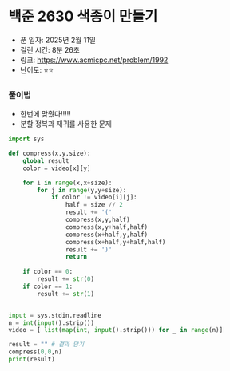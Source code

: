 # 백준 2630 색종이 만들기

- 푼 일자: 2025년 2월 11일
- 걸린 시간: 8분 26초
- 링크: https://www.acmicpc.net/problem/1992
- 난이도: ⭐️⭐️

### 풀이법 
- 한번에 맞췄다!!!!!
- 분할 정복과 재귀를 사용한 문제

```py
import sys

def compress(x,y,size):
    global result
    color = video[x][y]

    for i in range(x,x+size):
        for j in range(y,y+size):
            if color != video[i][j]:
                half = size // 2
                result += '('
                compress(x,y,half)
                compress(x,y+half,half)
                compress(x+half,y,half)
                compress(x+half,y+half,half)
                result += ')'
                return
    
    if color == 0:
        result += str(0)
    if color == 1:
        result += str(1)


input = sys.stdin.readline
n = int(input().strip())
video = [ list(map(int, input().strip())) for _ in range(n)]

result = "" # 결과 담기
compress(0,0,n)
print(result)
```